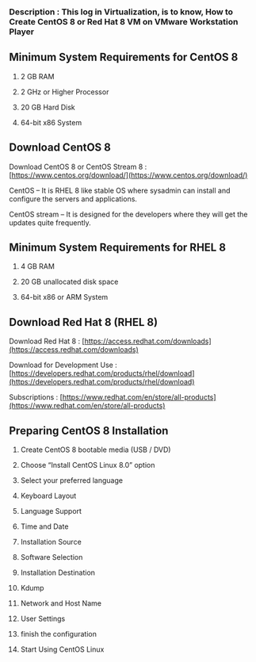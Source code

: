 
### Description : This log in Virtualization, is to know, How to Create CentOS 8 or Red Hat 8 VM on VMware Workstation Player

## Minimum System Requirements for CentOS 8

1.  2 GB RAM
    
2.  2 GHz or Higher Processor
    
3.  20 GB Hard Disk
    
4.  64-bit x86 System
    

## Download CentOS 8

Download CentOS 8 or CentOS Stream 8 : [https://www.centos.org/download/](https://www.centos.org/download/)

CentOS – It is RHEL 8 like stable OS where sysadmin can install and configure the servers and applications.

CentOS stream – It is designed for the developers where they will get the updates quite frequently.

## Minimum System Requirements for RHEL 8

1.  4 GB RAM
    
2.  20 GB unallocated disk space
    
3.  64-bit x86 or ARM System
    

## Download Red Hat 8 (RHEL 8)

Download Red Hat 8 : [https://access.redhat.com/downloads](https://access.redhat.com/downloads)

Download for Development Use : [https://developers.redhat.com/products/rhel/download](https://developers.redhat.com/products/rhel/download)

Subscriptions : [https://www.redhat.com/en/store/all-products](https://www.redhat.com/en/store/all-products)

## Preparing CentOS 8 Installation

1.  Create CentOS 8 bootable media (USB / DVD)
    
2.  Choose “Install CentOS Linux 8.0” option
    
3.  Select your preferred language
    
4.  Keyboard Layout
    
5.  Language Support
    
6.  Time and Date
    
7.  Installation Source
    
8.  Software Selection
    
9.  Installation Destination
    
10.  Kdump
    
11.  Network and Host Name
    
12.  User Settings
    
13.  finish the configuration
    
14.  Start Using CentOS Linux
    
